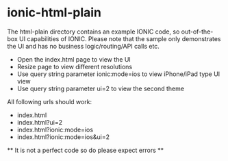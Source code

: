 
# ionic-html-plain
The html-plain directory contains an example IONIC code, so out-of-the-box UI capabilities of IONIC. Please note that the sample only demonstrates the UI and has no business logic/routing/API calls etc. 

* Open the index.html page to view the UI
* Resize page to view different resolutions
* Use query string parameter ionic:mode=ios to view iPhone/iPad type UI view
* Use query string parameter ui=2 to view the second theme 

All following urls should work:
* index.html
* index.html?ui=2
* index.html?ionic:mode=ios
* index.html?ionic:mode=ios&ui=2

** It is not a perfect code so do please expect errors **
